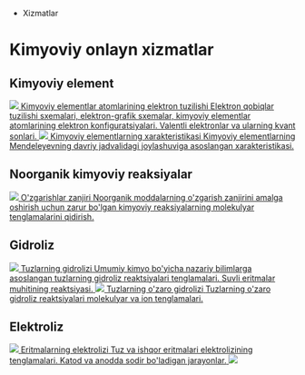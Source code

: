 <!DOCTYPE html>
<html lang="uz">
<head>
    <title>Kimyoviy onlayn xizmatlar</title>
    <meta name="keywords" content="kimyo, onlayn">
    <meta name="description" content="Kimyoviy onlayn xizmatlar.">
    <meta name="theme-color" content="#00142E">
    <meta name="MobileOptimized" content="width">
    <meta name="HandheldFriendly" content="true">
    <meta name="format-detection" content="telephone=no">
    <meta name="apple-mobile-web-app-capable" content="yes">
    <meta http-equiv="Content-Type" content="text/html;charset=utf-8">
    <meta name="viewport" content="width=device-width, initial-scale=1.0, maximum-scale=1.0, user-scalable=no">
    <link rel="canonical" href="https://chemer.ru/services">
    <link type="image/png" rel="shortcut icon" href="https://chemer.ru/template/favicon.png">
    <link rel="stylesheet" media="all" href="https://chemer.ru/template/style.css">
    <style>
        /* Mobil qurilmalar uchun optimallashtirish */
        @media only screen and (max-width: 600px) {
            .headline h1 {
                font-size: 24px;
                text-align: center;
            }
            .links-sections h2 {
                font-size: 20px;
                text-align: center;
            }
            .links-sections .body a {
                display: flex;
                flex-direction: column;
                align-items: center;
                padding: 10px;
                margin-bottom: 15px;
                text-align: center;
            }
            .links-sections .body .icon img {
                width: 50px;
                height: 50px;
                margin-bottom: 10px;
            }
            .links-sections .body .details {
                max-width: 100%;
            }
            .links-sections .body .title {
                font-size: 18px;
                margin-bottom: 5px;
            }
            .links-sections .body .description {
                font-size: 14px;
            }
        }
        img {
            max-width: 100%;
            height: auto;
        }
    </style>
</head>
<body>
    <nav class="breadcrumbs">
        <ul>
            <li>Xizmatlar</li>
        </ul>
    </nav>
    <main>
        <div class="delimiter">
            <div class="headline">
                <h1>Kimyoviy onlayn xizmatlar</h1>
                <span class="symbol icon-textbook-open"></span>
            </div>
        </div>
        <div class="links-sections">
            <h2>Kimyoviy element</h2>
            <div class="body">
                <a href="services/elements/electrons">
                    <span class="icon"><img src="https://chemer.ru/template/image/icon-textbook-open.png"></span>
                    <span class="details">
                        <span class="title">Kimyoviy elementlar atomlarining elektron tuzilishi</span>
                        <span class="description">Elektron qobiqlar tuzilishi sxemalari, elektron-grafik sxemalar, kimyoviy elementlar atomlarining elektron konfiguratsiyalari. Valentli elektronlar va ularning kvant sonlari.</span>
                    </span>
                </a>
                <a href="services/elements/characteristics">
                    <span class="icon"><img src="https://chemer.ru/template/image/icon-textbook-open.png"></span>
                    <span class="details">
                        <span class="title">Kimyoviy elementlarning xarakteristikasi</span>
                        <span class="description">Kimyoviy elementlarning Mendeleyevning davriy jadvalidagi joylashuviga asoslangan xarakteristikasi.</span>
                    </span>
                </a>
            </div>
        </div>
        <div class="links-sections">
            <h2>Noorganik kimyoviy reaksiyalar</h2>
            <div class="body">
                <a href="services/reactions/chains">
                    <span class="icon"><img src="https://chemer.ru/template/image/icon-textbook-open.png"></span>
                    <span class="details">
                        <span class="title">O'zgarishlar zanjiri</span>
                        <span class="description">Noorganik moddalarning o'zgarish zanjirini amalga oshirish uchun zarur bo'lgan kimyoviy reaksiyalarning molekulyar tenglamalarini qidirish.</span>
                    </span>
                </a>
            </div>
        </div>
        <div class="links-sections">
            <h2>Gidroliz</h2>
            <div class="body">
                <a href="services/hydrolysis/salts">
                    <span class="icon"><img src="https://chemer.ru/template/image/icon-textbook-open.png"></span>
                    <span class="details">
                        <span class="title">Tuzlarning gidrolizi</span>
                        <span class="description">Umumiy kimyo bo'yicha nazariy bilimlarga asoslangan tuzlarning gidroliz reaktsiyalari tenglamalari. Suvli eritmalar muhitining reaktsiyasi.</span>
                    </span>
                </a>
                <a href="services/hydrolysis/mutual">
                    <span class="icon"><img src="https://chemer.ru/template/image/icon-textbook-open.png"></span>
                    <span class="details">
                        <span class="title">Tuzlarning o'zaro gidrolizi</span>
                        <span class="description">Tuzlarning o'zaro gidroliz reaktsiyalari molekulyar va ion tenglamalari.</span>
                    </span>
                </a>
            </div>
        </div>
        <div class="links-sections">
            <h2>Elektroliz</h2>
            <div class="body">
                <a href="services/electrolysis/solutions">
                    <span class="icon"><img src="https://chemer.ru/template/image/icon-textbook-open.png"></span>
                    <span class="details">
                        <span class="title">Eritmalarning elektrolizi</span>
                        <span class="description">Tuz va ishqor eritmalari elektrolizining tenglamalari. Katod va anodda sodir bo'ladigan jarayonlar.</span>
                    </span>
                </a>
                <a href="services/electrolysis/melts">
                    <span class="icon"><img src="https://chemer.ru/template/image/icon-textbook-open.png"></span>
                    <span class="
